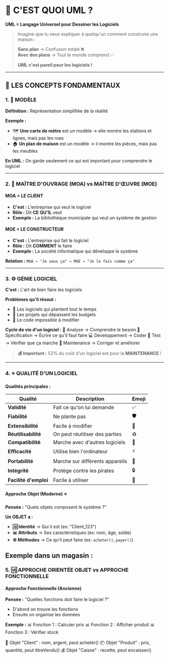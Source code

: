 # 🎯 C'EST QUOI UML ?

**UML = Langage Universel pour Dessiner les Logiciels**

> Imagine que tu veux expliquer à quelqu'un comment construire une maison :
> 
> **Sans plan** → Confusion totale ❌  
> **Avec des plans** → Tout le monde comprend ✅
> 
> **UML c'est pareil pour les logiciels !**

---

## 🧩 LES CONCEPTS FONDAMENTAUX

### 1. 📐 MODÈLE

**Définition :** Représentation simplifiée de la réalité

**Exemple :**
- 🗺️ **Une carte de métro** est un modèle → elle montre les stations et lignes, mais pas les rues
- 🏠 **Un plan de maison** est un modèle → il montre les pièces, mais pas les meubles

**En UML :** On garde seulement ce qui est important pour comprendre le logiciel

---

### 2. 👥 MAÎTRE D'OUVRAGE (MOA) vs MAÎTRE D'ŒUVRE (MOE)

#### **MOA = LE CLIENT**
- **C'est :** L'entreprise qui veut le logiciel
- **Rôle :** Dit **CE QU'IL** veut
- **Exemple :** La bibliothèque municipale qui veut un système de gestion

#### **MOE = LE CONSTRUCTEUR**
- **C'est :** L'entreprise qui fait le logiciel
- **Rôle :** Dit **COMMENT** le faire
- **Exemple :** La société informatique qui développe le système

**Relation :** `MOA → "Je veux ça" → MOE → "Je le fais comme ça"`

---

### 3. ⚙️ GÉNIE LOGICIEL

**C'est :** L'art de bien faire les logiciels

**Problèmes qu'il résout :**
- 🐛 Les logiciels qui plantent tout le temps
- 💸 Les projets qui dépassent les budgets
- 🔧 Le code impossible à modifier

**Cycle de vie d'un logiciel :**
🔄 Analyse → Comprendre le besoin
📝 Spéciﬁcation → Écrire ce qu'il faut faire
💻 Développement → Coder
🧪 Test → Vériﬁer que ça marche
🔧 Maintenance → Corriger et améliorer

> **💰 Important :** 53% du coût d'un logiciel est pour la **MAINTENANCE** !

---

### 4. ⭐ QUALITÉ D'UN LOGICIEL

**Qualités principales :**

| Qualité | Description | Emoji |
|---------|-------------|--------|
| **Validité** | Fait ce qu'on lui demande | ✅ |
| **Fiabilité** | Ne plante pas | 🛡️ |
| **Extensibilité** | Facile à modifier | 🔧 |
| **Réutilisabilité** | On peut réutiliser des parties | ♻️ |
| **Compatibilité** | Marche avec d'autres logiciels | 🔗 |
| **Eﬃcacité** | Utilise bien l'ordinateur | ⚡ |
| **Portabilité** | Marche sur diﬀérents appareils | 📱 |
| **Intégrité** | Protège contre les pirates | 🔒 |
| **Facilité d'emploi** | Facile à utiliser | 👶 |

#### **Approche Objet (Moderne)** ⭐
**Pensée :** "Quels objets composent le système ?"

**Un OBJET a :**
- **🆔 Identité** → Qui il est (ex: "Client_123")
- **📊 Attributs** → Ses caractéristiques (ex: nom, âge, solde)
- **⚙️ Méthodes** → Ce qu'il peut faire (ex: `acheter()`, `payer()`)

**Exemple dans un magasin :**
---

### 5. 🆚 APPROCHE ORIENTÉE OBJET vs APPROCHE FONCTIONNELLE

#### **Approche Fonctionnelle (Ancienne)**
**Pensée :** "Quelles fonctions doit faire le logiciel ?"

- D'abord on trouve les fonctions
- Ensuite on organise les données

**Exemple :**
📊 Fonction 1 : Calculer prix
📊 Fonction 2 : Aﬃcher produit
📊 Fonction 3 : Vériﬁer stock

👤 Objet "Client" : nom, argent, peut acheter()
📦 Objet "Produit" : prix, quantité, peut êtreVendu()
💰 Objet "Caisse" : recette, peut encaisser()











